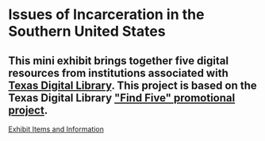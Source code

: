 # Issues of Incarceration in the Southern United States
## This mini exhibit brings together five digital resources from institutions associated with [Texas Digital Library](https://www.tdl.org/members/). This project is based on the Texas Digital Library ["Find Five" promotional project](https://www.tdl.org/2020/04/join-find-five/). 


[Exhibit Items and Information](incarceration-exhibit.md)
